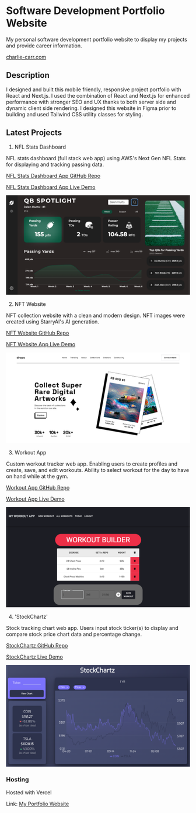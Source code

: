 # Software Development Portfolio Website

My personal software development portfolio website to display my projects and provide career information.

[charlie-carr.com](https://www.charlie-carr.com)

## Description

I designed and built this mobile friendly, responsive project portfolio with React and Next.js. I used the combination of React and Next.js for enhanced performance with stronger SEO and UX thanks to both server side and dynamic client side rendering. I designed this website in Figma prior to building and used Tailwind CSS utility classes for styling.

## Latest Projects

1. NFL Stats Dashboard

NFL stats dashboard (full stack web app) using AWS's Next Gen NFL Stats for displaying and tracking passing data.

[NFL Stats Dashboard App GitHub Repo](https://github.com/CharlesCarr/nfl_nextgen_stats)

[NFL Stats Dashboard App Live Demo](https://react-nfl.onrender.com/)

![Screenshot](/public/images/projects/nfl-app.png)

2. NFT Website

NFT collection website with a clean and modern design. NFT images were created using StarryAI's AI generation.

[NFT Website GitHub Repo](https://github.com/CharlesCarr/next-nft-landing-page)

[NFT Website App Live Demo](https://next-nft-landing-page.vercel.app/)

![Screenshot](/public/images/projects/nft-collection-screen-one.png)

3. Workout App

Custom workout tracker web app. Enabling users to create profiles and create, save, and edit workouts. Ability to select workout for the day to have on hand while at the gym.

[Workout App GitHub Repo](https://github.com/CharlesCarr/workout-v2)

[Workout App Live Demo](https://workout-tracker-faa13.web.app/)

![Screenshot](/public/images/projects/WorkoutApp.png)

4. 'StockChartz'

Stock tracking chart web app. Users input stock ticker(s) to display and compare stock price chart data and percentage change.

[StockChartz GitHub Repo](https://github.com/CharlesCarr/react-stock-chart)

[StockChartz Live Demo](https://stockchartz.web.app/)

![Screenshot](/public/images/projects/StockChartz.png)

### Hosting

Hosted with Vercel

Link: [My Portfolio Website](https://www.charlie-carr.com)
